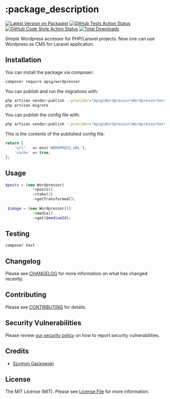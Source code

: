 # :package_description

[![Latest Version on Packagist](https://img.shields.io/packagist/v/apsg/wordpressor.svg?style=flat-square)](https://packagist.org/packages/apsg/wordpressor)
[![GitHub Tests Action Status](https://img.shields.io/github/workflow/status/apsg/wordpressor/run-tests?label=tests)](https://github.com/apsg/wordpressor/actions?query=workflow%3ATests+branch%3Amaster)
[![GitHub Code Style Action Status](https://img.shields.io/github/workflow/status/apsg/wordpressor/Check%20&%20fix%20styling?label=code%20style)](https://github.com/apsg/wordpressor/actions?query=workflow%3A"Check+%26+fix+styling"+branch%3Amaster)
[![Total Downloads](https://img.shields.io/packagist/dt/apsg/wordpressor.svg?style=flat-square)](https://packagist.org/packages/apsg/wordpressor)

Simple Wordpress accessor for PHP/Laravel projects. Now one can use Wordpress as CMS for Laravel application.

## Installation

You can install the package via composer:

```bash
composer require apsg/wordpressor
```

You can publish and run the migrations with:

```bash
php artisan vendor:publish --provider="Apsg\Wordpressor\WordpressorServiceProvider" --tag="wordpressor-migrations"
php artisan migrate
```

You can publish the config file with:

```bash
php artisan vendor:publish --provider="Apsg\Wordpressor\WordpressorServiceProvider" --tag="wordpressor-config"
```

This is the contents of the published config file:

```php
return [
    'url'   => env('WORDPRESS_URL'),
    'cache' => true,
];
```

## Usage

```php
$posts = (new Wordpressor)
            ->posts()
            ->take(3)
            ->getTransformed();
            
 $image = (new Wordpressor())
            ->media()
            ->get($mediumId);           

```

## Testing

```bash
composer test
```

## Changelog

Please see [CHANGELOG](CHANGELOG.md) for more information on what has changed recently.

## Contributing

Please see [CONTRIBUTING](.github/CONTRIBUTING.md) for details.

## Security Vulnerabilities

Please review [our security policy](../../security/policy) on how to report security vulnerabilities.

## Credits

- [Szymon Gackowski](https://github.com/apsg)

## License

The MIT License (MIT). Please see [License File](LICENSE.md) for more information.
